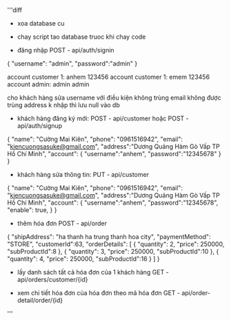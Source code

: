 '''diff
- xoa database cu
- chay script tao database truoc khi chay code

- đăng nhập POST - api/auth/signin

{
    "username": "admin",
    "password":"admin"
}

account customer 1: anhem 123456
account customer 1: emem 123456
account admin:  admin admin

cho khách hàng sửa username với điều kiện không trùng
email không được trùng
address k nhập thì lưu null vào db

- khách hàng đăng ký mới: POST - api/customer hoặc POST - api/auth/signup

{
    "name": "Cường Mai Kiên",
    "phone": "0961516942",
    "email": "kiencuongsasuke@gmail.com",
    "address":"Dương Quảng Hàm Gò Vấp TP Hồ Chí Minh",
    "account": {
        "username":"anhem",
        "password":"12345678"
    }
}
- khách hàng sửa thông tin: PUT - api/customer

{
    "name": "Cường Mai Kiên",
    "phone": "0961516942",
    "email": "kiencuongsasuke@gmail.com",
    "address":"Dương Quảng Hàm Gò Vấp TP Hồ Chí Minh",
    "account": {
        "username":"anhem",
        "password":"12345678",
        "enable": true,
    }
}

- thêm hóa đơn POST - api/order

{
   "shipAddress": "ha thanh ha trung thanh hoa city",
    "paymentMethod": "STORE",
    "customerId":63,
    "orderDetails": [
        {
            "quantity": 2,
            "price": 250000,
            "subProductId":8
        },
        {
            "quantity": 3,
            "price": 250000,
            "subProductId":10
        },
        {
            "quantity": 4,
            "price": 250000,
            "subProductId":16
        }
    ]
}

- lấy danh sách tất cả hóa đơn của 1 khách hàng GET - api/orders/customer/{id}

- xem chi tiết hóa đơn của hóa đơn theo mã hóa đơn GET - api/order-detail/order/{id}

'''
